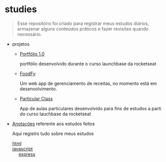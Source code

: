 # studies

> Esse repositório foi criado para registrar meus estudos diários, armazenar alguns conteúdos práticos e fazer revisões quando necessário.

- projetos
  - [Portfólio 1.0](https://github.com/tonGuedesDev/portfolio-1.0)
      <p>portfólio desenvolvido durante o curso launchbase da rocketseat</p>
  - [FoodFy](https://github.com/tonGuedesDev/FoodFy)
      <p>Um web app de gerenciamento de receitas, no momento está em desenvolvimento.</p>
  - [Particular Class](https://github.com/tonGuedesDev/particularClass)
      <p>App de aulas particulares desenvolvido para fins de estudos a parti do curso lauchbase da rocketseat</p>

- [Anotações](https://github.com/tonGuedesDev/studies/tree/main/anota%C3%A7%C3%B5es) referente aos estudos feitos
      <p>Aqui registro tudo sobre meus estudos</p>
      [html](https://github.com/tonGuedesDev/studies/tree/main/anota%C3%A7%C3%B5es/html)</br>
      [javascript](https://github.com/tonGuedesDev/studies/tree/main/anota%C3%A7%C3%B5es/JavaScript)</br>
      &nbsp;&nbsp;&nbsp;&nbsp;&nbsp;[express]()
